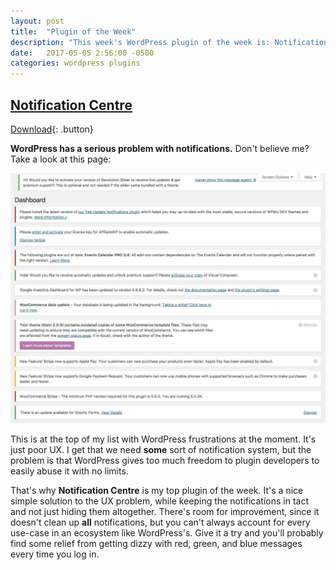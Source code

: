 ```yaml
---
layout: post
title:  "Plugin of the Week"
description: "This week's WordPress plugin of the week is: Notification Centre."
date:   2017-05-05 2:56:00 -0500
categories: wordpress plugins
---
```


## [Notification Centre](https://wordpress.org/plugins/wp-notification-center/)
[Download](https://wordpress.org/plugins/wp-notification-center/){: .button}

**WordPress has a serious problem with notifications.** Don't believe me? Take a look at this page:

![Chill on the notifications, please](/assets/blog/too-many-notifications.jpg)

This is at the top of my list with WordPress frustrations at the moment. It's just poor UX. I get that we need **some** sort of notification system, but the problem is that WordPress gives too much freedom to plugin developers to easily abuse it with no limits.

That's why **Notification Centre** is my top plugin of the week. It's a nice simple solution to the UX problem, while keeping the notifications in tact and not just hiding them altogether. There's room for improvement, since it doesn't clean up **all** notifications, but you can't always account for every use-case in an ecosystem like WordPress's. Give it a try and you'll probably find some relief from getting dizzy with red, green, and blue messages every time you log in.
